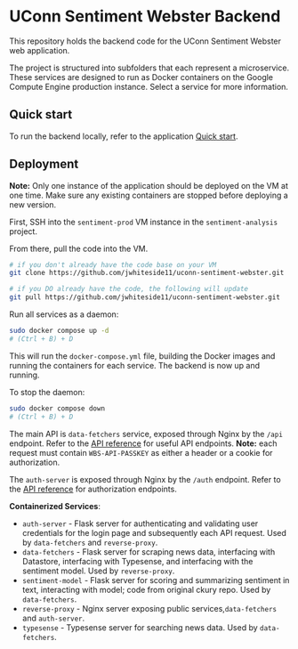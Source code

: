 # UConn Sentiment Webster Backend

This repository holds the backend code for the UConn Sentiment Webster web application. 

The project is structured into subfolders that each represent a microservice. These services are designed to run as Docker containers on the Google Compute Engine production instance. Select a service for more information.

## Quick start

To run the backend locally, refer to the application [Quick start](/#quick-start).

## Deployment

**Note:** Only one instance of the application should be deployed on the VM at one time. Make sure any existing containers are stopped before deploying a new version.

First, SSH into the `sentiment-prod` VM instance in the `sentiment-analysis` project.

From there, pull the code into the VM.
```bash
# if you don't already have the code base on your VM
git clone https://github.com/jwhiteside11/uconn-sentiment-webster.git

# if you DO already have the code, the following will update
git pull https://github.com/jwhiteside11/uconn-sentiment-webster.git
```

Run all services as a daemon:
```bash
sudo docker compose up -d
# (Ctrl + B) + D
```

This will run the `docker-compose.yml` file, building the Docker images and running the containers for each service. The backend is now up and running.

To stop the daemon:
```bash
sudo docker compose down
# (Ctrl + B) + D
```

The main API is `data-fetchers` service, exposed through Nginx by the `/api` endpoint. Refer to the [API reference](/backend/data-fetchers#api-reference) for useful API endpoints. **Note:** each request must contain `WBS-API-PASSKEY` as either a header or a cookie for authorization.

The `auth-server` is exposed through Nginx by the `/auth` endpoint. Refer to the [API reference](/backend/auth-server#api-reference) for authorization endpoints.
  

**Containerized Services**:
- `auth-server` - Flask server for authenticating and validating user credentials for the login page and subsequently each API request. Used by `data-fetchers` and `reverse-proxy`.
- `data-fetchers` - Flask server for scraping news data, interfacing with Datastore, interfacing with Typesense, and interfacing with the sentiment model. Used by `reverse-proxy`.
- `sentiment-model` - Flask server for scoring and summarizing sentiment in text, interacting with model; code from original ckury repo. Used by `data-fetchers`.
- `reverse-proxy` - Nginx server exposing public services,`data-fetchers` and `auth-server`.
- `typesense` - Typesense server for searching news data. Used by `data-fetchers`.

